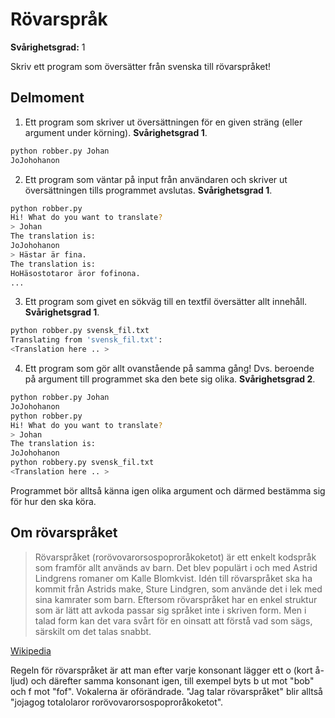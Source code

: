 # Rövarspråk

**Svårighetsgrad:** 1

Skriv ett program som översätter från svenska till rövarspråket!

## Delmoment

1. Ett program som skriver ut översättningen för en given sträng (eller argument under körning). **Svårighetsgrad 1**.

  ```bash
  python robber.py Johan
  JoJohohanon
  ```

2. Ett program som väntar på input från användaren och skriver ut översättningen tills programmet avslutas. **Svårighetsgrad 1**.

  ```bash
  python robber.py
  Hi! What do you want to translate?
  > Johan
  The translation is:
  JoJohohanon
  > Hästar är fina.
  The translation is:
  HoHäsostotaror äror fofinona.
  ...
  ```
3. Ett program som givet en sökväg till en textfil översätter allt innehåll. **Svårighetsgrad 1**.

  ```bash
  python robber.py svensk_fil.txt
  Translating from 'svensk_fil.txt':
  <Translation here .. >
  ```
4. Ett program som gör allt ovanstående på samma gång! Dvs. beroende på argument till programmet ska den bete sig olika. **Svårighetsgrad 2**.

  ```bash
  python robber.py Johan
  JoJohohanon
  python robber.py
  Hi! What do you want to translate?
  > Johan
  The translation is:
  JoJohohanon
  python robbery.py svensk_fil.txt
  <Translation here .. >
  ```
Programmet bör alltså känna igen olika argument och därmed bestämma sig för hur den ska köra.

## Om rövarspråket

> Rövarspråket (rorövovarorsospoproråkoketot) är ett enkelt kodspråk som framför allt används av barn. Det blev populärt i och med Astrid Lindgrens romaner om Kalle Blomkvist. Idén till rövarspråket ska ha kommit från Astrids make, Sture Lindgren, som använde det i lek med sina kamrater som barn. Eftersom rövarspråket har en enkel struktur som är lätt att avkoda passar sig språket inte i skriven form. Men i talad form kan det vara svårt för en oinsatt att förstå vad som sägs, särskilt om det talas snabbt.

[Wikipedia](http://sv.wikipedia.org/wiki/R%C3%B6varspr%C3%A5ket)

Regeln för rövarspråket är att man efter varje konsonant lägger ett o (kort å-ljud) och därefter samma konsonant igen, till exempel byts b ut mot "bob" och f mot "fof". Vokalerna är oförändrade. "Jag talar rövarspråket" blir alltså "jojagog totalolaror rorövovarorsospoproråkoketot".
